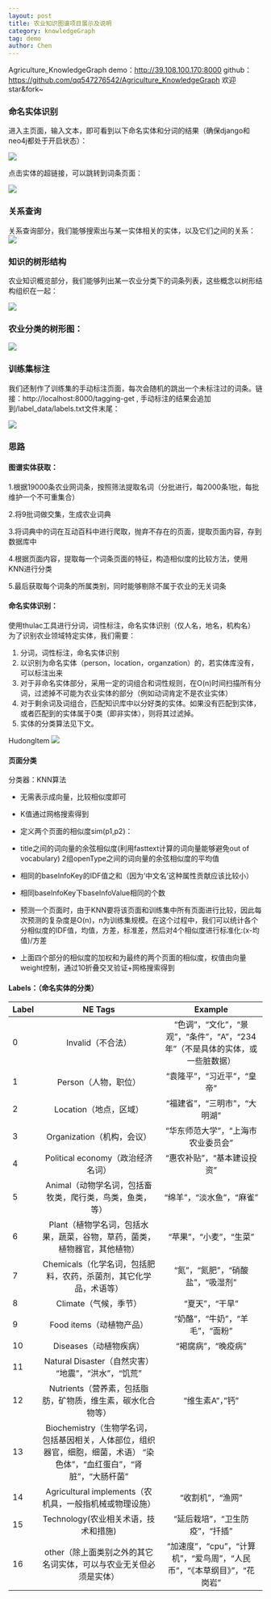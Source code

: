 ```yaml
---
layout: post
title: 农业知识图谱项目展示及说明
category: knowledgeGraph
tag: demo
author: Chen
---
```



Agriculture_KnowledgeGraph
demo：http://39.108.100.170:8000 
github：https://github.com/qq547276542/Agriculture_KnowledgeGraph 
欢迎star&fork~







###  命名实体识别
进入主页面，输入文本，即可看到以下命名实体和分词的结果（确保django和neo4j都处于开启状态）：

![](https://raw.githubusercontent.com/qq547276542/blog_image/master/agri/2.png)

点击实体的超链接，可以跳转到词条页面：

![](https://raw.githubusercontent.com/qq547276542/blog_image/master/agri/3.png)

### 关系查询
关系查询部分，我们能够搜索出与某一实体相关的实体，以及它们之间的关系： 
![](https://raw.githubusercontent.com/qq547276542/blog_image/master/agri/7.png)

### 知识的树形结构
农业知识概览部分，我们能够列出某一农业分类下的词条列表，这些概念以树形结构组织在一起：

![](https://raw.githubusercontent.com/qq547276542/blog_image/master/agri/6.png)

### 农业分类的树形图：

![](https://raw.githubusercontent.com/qq547276542/blog_image/master/agri/5.png)

### 训练集标注
我们还制作了训练集的手动标注页面，每次会随机的跳出一个未标注过的词条。链接：http://localhost:8000/tagging-get , 手动标注的结果会追加到/label_data/labels.txt文件末尾：

![](https://raw.githubusercontent.com/qq547276542/blog_image/master/agri/4.png)

### 思路
#### 图谱实体获取：
1.根据19000条农业网词条，按照筛法提取名词（分批进行，每2000条1批，每批维护一个不可重集合）

2.将9批词做交集，生成农业词典

3.将词典中的词在互动百科中进行爬取，抛弃不存在的页面，提取页面内容，存到数据库中

4.根据页面内容，提取每一个词条页面的特征，构造相似度的比较方法，使用KNN进行分类

5.最后获取每个词条的所属类别，同时能够剔除不属于农业的无关词条

#### 命名实体识别：
使用thulac工具进行分词，词性标注，命名实体识别（仅人名，地名，机构名） 
为了识别农业领域特定实体，我们需要： 
1. 分词，词性标注，命名实体识别 
2. 以识别为命名实体（person，location，organzation）的，若实体库没有，可以标注出来 
3. 对于非命名实体部分，采用一定的词组合和词性规则，在O(n)时间扫描所有分词，过滤掉不可能为农业实体的部分（例如动词肯定不是农业实体） 
4. 对于剩余词及词组合，匹配知识库中以分好类的实体。如果没有匹配到实体，或者匹配到的实体属于0类（即非实体），则将其过滤掉。 
5. 实体的分类算法见下文。

HudongItem
![](https://raw.githubusercontent.com/qq547276542/blog_image/master/agri/1.png)

#### 页面分类
分类器：KNN算法
* 无需表示成向量，比较相似度即可
* K值通过网格搜索得到
* 定义两个页面的相似度sim(p1,p2)：

* title之间的词向量的余弦相似度(利用fasttext计算的词向量能够避免out of vocabulary)
  2组openType之间的词向量的余弦相似度的平均值

* 相同的baseInfoKey的IDF值之和（因为‘中文名’这种属性贡献应该比较小）
* 相同baseInfoKey下baseInfoValue相同的个数
* 预测一个页面时，由于KNN要将该页面和训练集中所有页面进行比较，因此每次预测的复杂度是O(n)，n为训练集规模。在这个过程中，我们可以统计各个分相似度的IDF值，均值，方差，标准差，然后对4个相似度进行标准化:(x-均值)/方差

* 上面四个部分的相似度的加权和为最终的两个页面的相似度，权值由向量weight控制，通过10折叠交叉验证+网格搜索得到

#### Labels：（命名实体的分类）


| Label	| NE Tags	| Example
| -------| :-----: | :-----: |
|0	|Invalid（不合法）|	“色调”，“文化”，“景观”，“条件”，“A”，“234年”（不是具体的实体，或一些脏数据）|
|1	|Person（人物，职位）|	“袁隆平”，“习近平”，“皇帝”|
|2	|Location（地点，区域）|	“福建省”，“三明市”，“大明湖”
|3	|Organization（机构，会议）|	“华东师范大学”，“上海市农业委员会”|
|4	|Political economy（政治经济名词）|	“惠农补贴”，“基本建设投资”
|5	|Animal（动物学名词，包括畜牧类，爬行类，鸟类，鱼类，等）|	“绵羊”，“淡水鱼”，“麻雀”|
|6	|Plant（植物学名词，包括水果，蔬菜，谷物，草药，菌类，植物器官，其他植物）|	“苹果”，“小麦”，“生菜”|
|7	|Chemicals（化学名词，包括肥料，农药，杀菌剂，其它化学品，术语等）|	“氮”，“氮肥”，“硝酸盐”，“吸湿剂”|
|8	|Climate（气候，季节）|	“夏天”，“干旱”|
|9	|Food items（动植物产品）|	“奶酪”，“牛奶”，“羊毛”，“面粉”|
|10	| Diseases（动植物疾病）	| “褐腐病”，“晚疫病”|
|11	|Natural Disaster（自然灾害）	“地震”，“洪水”，“饥荒”|
|12	|Nutrients（营养素，包括脂肪，矿物质，维生素，碳水化合物等）|	“维生素A”，”钙”|
|13	|Biochemistry（生物学名词，包括基因相关，人体部位，组织器官，细胞，细菌，术语）	“染色体”，“血红蛋白”，“肾脏”，“大肠杆菌”|
|14	|Agricultural implements（农机具，一般指机械或物理设施）|	“收割机”，“渔网”|
|15	|Technology(农业相关术语，技术和措施)	|“延后栽培”，“卫生防疫”，“扦插”|
|16	|other（除上面类别之外的其它名词实体，可以与农业无关但必须是实体）|	“加速度”，“cpu”，“计算机”，“爱鸟周”，“人民币”，“《本草纲目》”，“花岗岩”|

